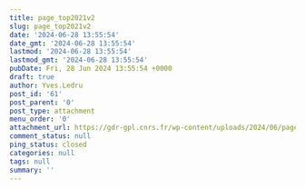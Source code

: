 ```yaml
---
title: page_top2021v2
slug: page_top2021v2
date: '2024-06-28 13:55:54'
date_gmt: '2024-06-28 13:55:54'
lastmod: '2024-06-28 13:55:54'
lastmod_gmt: '2024-06-28 13:55:54'
pubDate: Fri, 28 Jun 2024 13:55:54 +0000
draft: true
author: Yves.Ledru
post_id: '61'
post_parent: '0'
post_type: attachment
menu_order: '0'
attachment_url: https://gdr-gpl.cnrs.fr/wp-content/uploads/2024/06/page_top2021v2.jpg
comment_status: null
ping_status: closed
categories: null
tags: null
summary: ''
---
```



